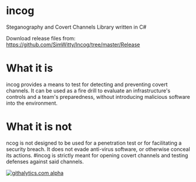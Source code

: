 incog
======

Steganography and Covert Channels Library written in C#

Download release files from:
https://github.com/SimWitty/Incog/tree/master/Release

What it is
==========

incog provides a means to test for detecting and preventing covert channels. It can be used as a fire drill to evaluate an infrastructure's controls and a team's preparedness, without introducing malicious software into the environment.

What it is not
==============

ncog is not designed to be used for a penetration test or for facilitating a security breach. It does not evade anti-virus software, or otherwise conceal its actions. #incog is strictly meant for opening covert channels and testing defenses against said channels.


[![githalytics.com alpha](https://cruel-carlota.pagodabox.com/299f7cdbf2cc7f8abcee60a8bca8a270 "githalytics.com")](http://githalytics.com/SimWitty/Incog)

